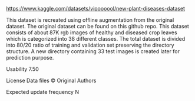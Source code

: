 https://www.kaggle.com/datasets/vipoooool/new-plant-diseases-dataset

This dataset is recreated using offline augmentation from the original dataset. The original dataset can be found on this github repo. This dataset consists of about 87K rgb images of healthy and diseased crop leaves which is categorized into 38 different classes. The total dataset is divided into 80/20 ratio of training and validation set preserving the directory structure. A new directory containing 33 test images is created later for prediction purpose.

Usability
7.50

License
Data files © Original Authors


Expected update frequency
N
